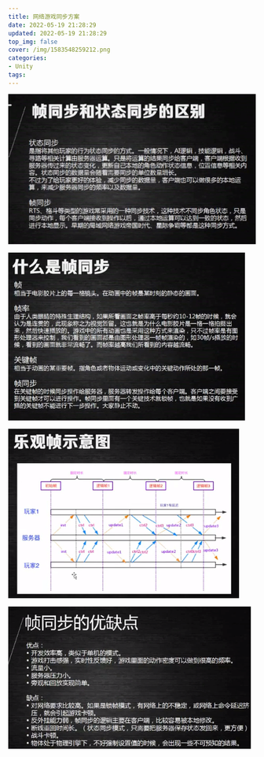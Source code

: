 ```yaml
---
title: 网络游戏同步方案
date: 2022-05-19 21:28:29
updated: 2022-05-19 21:28:29
top_img: false
cover: /img/1583548259212.png
categories:
- Unity
tags: 
---
```


![enter description here](/img/1583548259212.png)

![enter description here](/img/1583549163720.png)

![enter description here](/img/1583549878874.png)

![enter description here](/img/1583550030862.png)